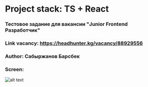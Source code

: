 # Project stack: TS + React

### Тестовое задание для вакансии "Junior Frontend Разработчик"

### Link vacancy: https://headhunter.kg/vacancy/88929556

### Author: Сабыржанов Барсбек

### Screen:

![alt text](/screen.png)
